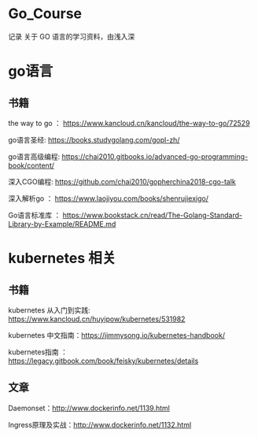 # Go_Course
记录 关于 GO 语言的学习资料，由浅入深

# go语言
## 书籍
the way to go ： https://www.kancloud.cn/kancloud/the-way-to-go/72529

go语言圣经:  https://books.studygolang.com/gopl-zh/

go语言高级编程: https://chai2010.gitbooks.io/advanced-go-programming-book/content/

深入CGO编程: https://github.com/chai2010/gopherchina2018-cgo-talk

深入解析go ： https://www.laojiyou.com/books/shenrujiexigo/

Go语言标准库 ： https://www.bookstack.cn/read/The-Golang-Standard-Library-by-Example/README.md


#  kubernetes 相关
## 书籍
kubernetes 从入门到实践: https://www.kancloud.cn/huyipow/kubernetes/531982

kubernetes 中文指南：https://jimmysong.io/kubernetes-handbook/

kubernetes指南 ：https://legacy.gitbook.com/book/feisky/kubernetes/details

## 文章
Daemonset：http://www.dockerinfo.net/1139.html

Ingress原理及实战：http://www.dockerinfo.net/1132.html
